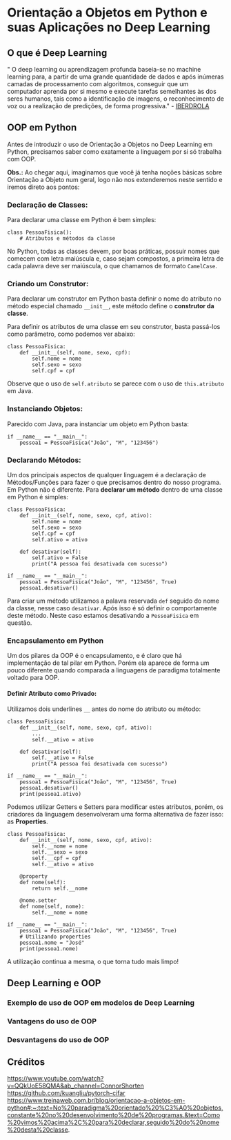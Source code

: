 # Orientação a Objetos em Python e suas Aplicações no Deep Learning
## O que é Deep Learning
" O deep learning ou aprendizagem profunda baseia-se no machine learning para, a partir de uma grande quantidade de dados e após inúmeras camadas de processamento com algoritmos, conseguir que um computador aprenda por si mesmo e execute tarefas semelhantes às dos seres humanos, tais como a identificação de imagens, o reconhecimento de voz ou a realização de predições, de forma progressiva."  - [IBERDROLA](https://www.iberdrola.com/inovacao/deep-learning)

## OOP em Python
Antes de introduzir o uso de Orientação a Objetos no Deep Learning em Python, precisamos saber como exatamente a linguagem por si só trabalha com OOP.

**Obs.:** Ao chegar aqui, imaginamos que você já tenha noções básicas sobre Orientação a Objeto num geral, logo não nos extenderemos neste sentido e iremos direto aos pontos:

### Declaração de Classes:
Para declarar uma classe em Python é bem simples:  
```
class PessoaFisica():
    # Atributos e métodos da classe
```
No Python, todas as classes devem, por boas práticas, possuir nomes que comecem com letra maiúscula e, caso sejam compostos, a primeira letra de cada palavra deve ser maiúscula, o que chamamos de formato ``CamelCase``.

### Criando um Construtor:
Para declarar um construtor em Python basta definir o nome do atributo no método especial chamado ``__init__``, este método define o **construtor da classe**.  

Para definir os atributos de uma classe em seu construtor, basta passá-los como parâmetro, como podemos ver abaixo:
```
class PessoaFisica:
    def __init__(self, nome, sexo, cpf):
        self.nome = nome
        self.sexo = sexo
        self.cpf = cpf
```
Observe que o uso de ``self.atributo`` se parece com o uso de ``this.atributo`` em Java.

### Instanciando Objetos:
Parecido com Java, para instanciar um objeto em Python basta:
```
if __name__ == "__main__":
    pessoa1 = PessoaFisica("João", "M", "123456")
```

### Declarando Métodos:
Um dos principais aspectos de qualquer linguagem é a declaração de Métodos/Funções para fazer o que precisamos dentro do nosso programa. Em Python não é diferente. Para **declarar um método** dentro de uma classe em Python é simples: 

```
class PessoaFisica:
    def __init__(self, nome, sexo, cpf, ativo):
        self.nome = nome
        self.sexo = sexo
        self.cpf = cpf
        self.ativo = ativo
        
    def desativar(self):
        self.ativo = False
        print("A pessoa foi desativada com sucesso")

if __name__ == "__main__":
    pessoa1 = PessoaFisica("João", "M", "123456", True)
    pessoa1.desativar()
```

Para criar um método utilizamos a palavra reservada ``def`` seguido do nome da classe, nesse caso ``desativar``. Após isso é só definir o comportamente deste método. Neste caso estamos desativando a ``PessoaFisica`` em questão.

### Encapsulamento em Python
Um dos pilares da OOP é o encapsulamento, e é claro que há implementação de tal pilar em Python. Porém ela aparece de forma um pouco diferente quando comparada a linguagens de paradigma totalmente voltado para OOP.

#### Definir Atributo como Privado:
Utilizamos dois underlines ``__`` antes do nome do atributo ou método: 
```
class PessoaFisica:
    def __init__(self, nome, sexo, cpf, ativo):
        ...
        self.__ativo = ativo
        
    def desativar(self):
        self.__ativo = False
        print("A pessoa foi desativada com sucesso")

if __name__ == "__main__":
    pessoa1 = PessoaFisica("João", "M", "123456", True)
    pessoa1.desativar()
    print(pessoa1.ativo)
```

Podemos utilizar Getters e Setters para modificar estes atributos, porém, os criadores da linguagem desenvolveram uma forma alternativa de fazer isso: as **Properties**.
```
class PessoaFisica:
    def __init__(self, nome, sexo, cpf, ativo):
        self.__nome = nome
        self.__sexo = sexo
        self.__cpf = cpf
        self.__ativo = ativo

    @property
    def nome(self):
        return self.__nome
    
    @nome.setter
    def nome(self, nome):
        self.__nome = nome

if __name__ == "__main__":
    pessoa1 = PessoaFisica("João", "M", "123456", True)
    # Utilizando properties
    pessoa1.nome = "José"
    print(pessoa1.nome)
```

A utilização continua a mesma, o que torna tudo mais limpo!



## Deep Learning e OOP

### Exemplo de uso de OOP em modelos de Deep Learning

### Vantagens do uso de OOP
### Desvantagens do uso de OOP

## Créditos
https://www.youtube.com/watch?v=QQkUoE58QMA&ab_channel=ConnorShorten
https://github.com/kuangliu/pytorch-cifar
https://www.treinaweb.com.br/blog/orientacao-a-objetos-em-python#:~:text=No%20paradigma%20orientado%20%C3%A0%20objetos,constante%20no%20desenvolvimento%20de%20programas.&text=Como%20vimos%20acima%2C%20para%20declarar,seguido%20do%20nome%20desta%20classe.


